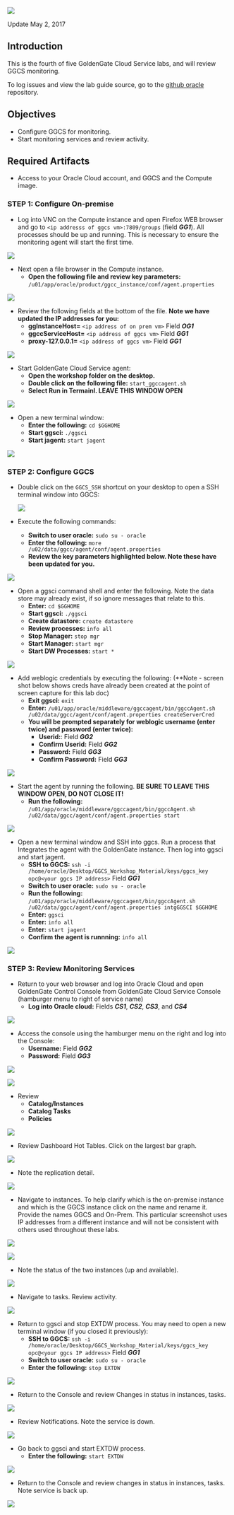 ![](images/400/lab400.png)

Update May 2, 2017

## Introduction

This is the fourth of five GoldenGate Cloud Service labs, and will review GGCS monitoring.

To log issues and view the lab guide source, go to the [github oracle](https://github.com/pcdavies/GoldenGateCloudService/issues) repository.

## Objectives

- Configure GGCS for monitoring.
- Start monitoring services and review activity.

## Required Artifacts

- Access to your Oracle Cloud account, and GGCS and the Compute image.

### **STEP 1**: Configure On-premise

- Log into VNC on the Compute instance and open Firefox WEB browser and go to `<ip addresss of ggcs vm>:7809/groups` (field ***GG1***).  All processes should be up and running.  This is necessary to ensure the monitoring agent will start the first time.

![](images/400/i1.1.png)

- Next open a file browser in the Compute instance.
	- **Open the following file and review key parameters:** `/u01/app/oracle/product/ggcc_instance/conf/agent.properties`

![](images/400/i1.png)

- Review the following fields at the bottom of the file.  **Note we have updated the IP addresses for you:**
    - **ggInstanceHost=** `<ip address of on prem vm>` Field ***OG1***
    - **ggccServiceHost=** `<ip address of ggcs vm>` Field ***GG1***
    - **proxy-127.0.0.1=** `<ip address of ggcs vm>` Field ***GG1***

![](images/400/i2.png)

- Start GoldenGate Cloud Service agent:
    - **Open the workshop folder on the desktop.**
    - **Double click on the following file:** `start_ggccagent.sh` 
    - **Select Run in Termainl.  LEAVE THIS WINDOW OPEN**

![](images/400/i3.png)

-  Open a new terminal window:
    - **Enter the following:** `cd $GGHOME`
    - **Start ggsci:** `./ggsci`
    - **Start jagent:** `start jagent`

![](images/400/i4.png)

### **STEP 2**: Configure GGCS

- Double click on the `GGCS_SSH` shortcut on your desktop to open a SSH terminal window into GGCS:

    ![](images/400/i4.1.png)

- Execute the following commands:
	- **Switch to user oracle:** `sudo su - oracle`
    - **Enter the following:** `more /u02/data/ggcc/agent/conf/agent.properties`
    - **Review the key parameters highlighted below.  Note these have been updated for you.**

![](images/400/i5.png)

- Open a ggsci command shell and enter the following.  Note the data store may already exist, if so ignore messages that relate to this.
    - **Enter:** `cd $GGHOME`
    - **Start ggsci:** `./ggsci`
    - **Create datastore:** `create datastore`
    - **Review processes:** `info all`
    - **Stop Manager:** `stop mgr`
    - **Start Manager:** `start mgr`
    - **Start DW Processes:** `start *`

![](images/400/i6.png)

- Add weblogic credentials by executing the following: (**Note - screen shot below shows creds have already been created at the point of screen capture for this lab doc)
    - **Exit ggsci:** `exit`
    - **Enter:** `/u01/app/oracle/middleware/ggccagent/bin/ggccAgent.sh /u02/data/ggcc/agent/conf/agent.properties createServerCred`
    - **You will be prompted separately for weblogic username (enter twice) and password (enter twice):**
        - **Userid:**: Field ***GG2***
        - **Confirm Userid:** Field ***GG2***
        - **Password:** Field ***GG3***
        - **Confirm Password:** Field ***GG3***

![](images/400/i7.png)

- Start the agent by running the following.  **BE SURE TO LEAVE THIS WINDOW OPEN, DO NOT CLOSE IT!**
    - **Run the following:** `/u01/app/oracle/middleware/ggccagent/bin/ggccAgent.sh /u02/data/ggcc/agent/conf/agent.properties start`

![](images/400/i8.png)

- Open a new terminal window and SSH into ggcs.  Run a process that Integrates the agent with the GoldenGate instance. Then log into ggsci and start jagent.
	- **SSH to GGCS:** `ssh -i /home/oracle/Desktop/GGCS_Workshop_Material/keys/ggcs_key opc@<your ggcs IP address>` Field ***GG1***
	- **Switch to user oracle:** `sudo su - oracle` 
    - **Run the following:**  `/u01/app/oracle/middleware/ggccagent/bin/ggccAgent.sh /u02/data/ggcc/agent/conf/agent.properties intgGGSCI $GGHOME`
    - **Enter:** `ggsci`
    - **Enter:** `info all`
    - **Enter:**  `start jagent`
    - **Confirm the agent is runnning:** `info all`

![](images/400/i9.png)

### **STEP 3**: Review Monitoring Services

- Return to your web browser and log into Oracle Cloud and open GoldenGate Control Console from GoldenGate Cloud Service Console (hamburger menu to right of service name)
    - **Log into Oracle cloud:** Fields ***CS1***, ***CS2***, ***CS3***, and ***CS4***

![](images/400/i10.png)

- Access the console using the hamburger menu on the right and log into the Console:
    - **Username:**  Field ***GG2***
    - **Password:**  Field ***GG3***

![](images/400/i11.png)

![](images/400/i12.png)

- Review
    - **Catalog/Instances**
    - **Catalog Tasks**
    - **Policies**

![](images/400/i13.png)

- Review Dashboard Hot Tables.  Click on the largest bar graph.

![](images/400/i14.png)

- Note the replication detail.

![](images/400/i14.1.png)

- Navigate to instances.  To help clarify which is the on-premise instance and which is the GGCS instance click on the name and rename it.  Provide the names GGCS and On-Prem.  This particular screenshot uses IP addresses from a different instance and will not be consistent with others used throughout these labs.

![](images/400/i14.5.png)

![](images/400/i14.4.png)

- Note the status of the two instances (up and available).

![](images/400/i14.2.png)

- Navigate to tasks.  Review activity.

![](images/400/i14.6.png)

- Return to ggsci and stop EXTDW process.  You may need to open a new terminal window (if you closed it previously):
	- **SSH to GGCS:** `ssh -i /home/oracle/Desktop/GGCS_Workshop_Material/keys/ggcs_key opc@<your ggcs IP address>` Field ***GG1***
	- **Switch to user oracle:** `sudo su - oracle` 
    - **Enter the following:**  `stop EXTDW`

![](images/400/i14.3.png)

- Return to the Console and review Changes in status in instances, tasks.  

![](images/400/i15.1.png)

- Review Notifications.  Note the service is down.

![](images/400/i16.png)

- Go back to ggsci and start EXTDW process.
    - **Enter the following:** `start EXTDW`

![](images/400/i17.png)

- Return to the Console and review changes in status in instances, tasks. Note service is back up.

![](images/400/i18.png)

